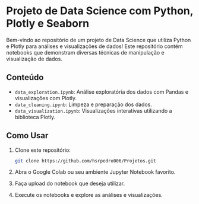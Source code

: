 # Projeto de Data Science com Python, Plotly e Seaborn

Bem-vindo ao repositório de um projeto de Data Science que utiliza Python e Plotly para análises e visualizações de dados! Este repositório contém notebooks que demonstram diversas técnicas de manipulação e visualização de dados.

## Conteúdo

- `data_exploration.ipynb`: Análise exploratória dos dados com Pandas e visualizações com Plotly.
- `data_cleaning.ipynb`: Limpeza e preparação dos dados.
- `data_visualization.ipynb`: Visualizações interativas utilizando a biblioteca Plotly.

## Como Usar

1. Clone este repositório:
   ```bash
   git clone https://github.com/hsrpedro006/Projetos.git

2. Abra o Google Colab ou seu ambiente Jupyter Notebook favorito.

3. Faça upload do notebook que deseja utilizar.

4. Execute os notebooks e explore as análises e visualizações.
